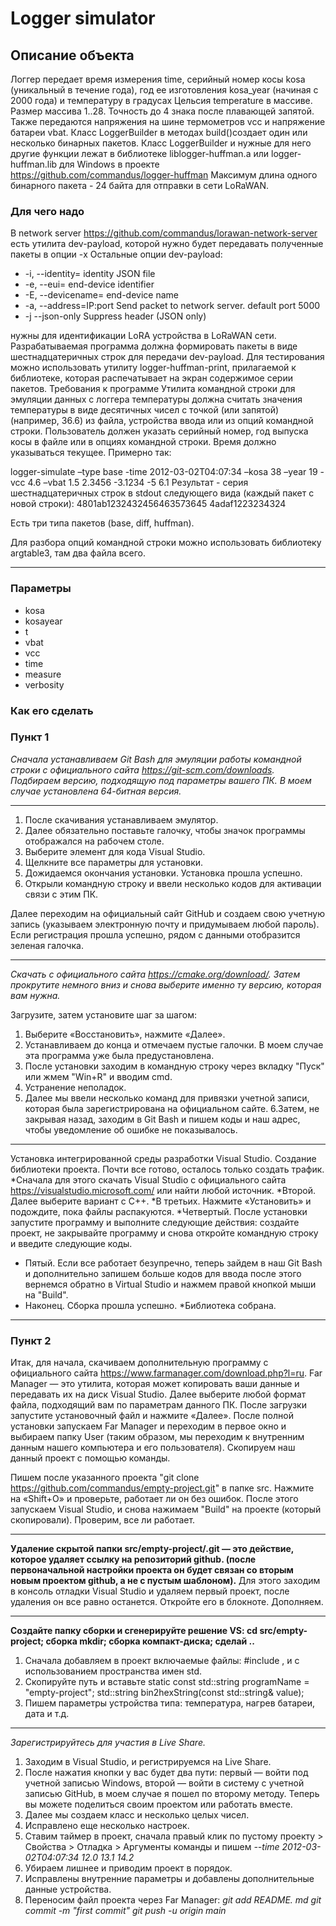 ﻿# Logger simulator
 
## Описание объекта

Логгер передает время измерения time, серийный номер косы kosa (уникальный в течение года),  год ее изготовления kosa_year 
(начиная с 2000 года) и температуру в градусах Цельсия temperature  в массиве. Размер массива 1..28. 
Точность до 4 знака после плавающей запятой.
Также передаются напряжения на шине термометров vcc и напряжение батареи vbat.
Класс LoggerBuilder в методах build()создает один или несколько бинарных пакетов. 
Класс LoggerBuilder и нужные для него другие функции лежат в библиотеке liblogger-huffman.a или logger-huffman.lib для Windows в проекте 
https://github.com/commandus/logger-huffman 
Максимум длина одного бинарного пакета - 24 байта для отправки в сети LoRaWAN.

### Для чего надо
В network server https://github.com/commandus/lorawan-network-server есть утилита dev-payload, которой нужно будет передавать полученные пакеты в опции -x
Остальные опции dev-payload:
 + -i, --identity= identity JSON file
 + -e, --eui= end-device identifier
 + -E, --devicename= end-device name
 + -a, --address=IP:port Send packet to network server. default port 5000
 + -j --json-only Suppress header (JSON only)

нужны для идентификации LoRA устройства в LoRaWAN сети. 
Разрабатываемая программа должна формировать пакеты в виде шестнадцатеричных строк для передачи dev-payload.
Для тестирования можно использовать утилиту logger-huffman-print, прилагаемой к библиотеке, 
которая распечатывает на экран содержимое серии пакетов.
Требования к программе 
Утилита командной строки для эмуляции данных с логгера температуры должна считать значения температуры в виде десятичных чисел с точкой 
(или запятой) (например, 36.6) из файла, устройства ввода или из опций командной строки. Пользователь должен указать серийный номер, 
год выпуска косы в файле или в опциях командной строки. Время должно указываться текущее.
Примерно так:

logger-simulate –type base -time  2012-03-02T04:07:34 –kosa 38 –year 19 -vcc 4.6 –vbat 1.5 2.3456 -3.1234 -5 6.1 
Результат - серия шестнадцатеричных строк в stdout следующего вида (каждый пакет с  новой строки):
4801ab1232432456463573645
4adaf1223234324

Есть три типа пакетов (base, diff, huffman).

Для разбора опций командной строки можно использовать библиотеку argtable3, там два файла всего.

---
### Параметры 
+ kosa 
+ kosayear
+ t 
+ vbat 
+ vcc
+ time 
+ measure
+ verbosity
    
### Как его сделать
### Пункт 1

_Сначала устанавливаем Git Bash для эмуляции работы командной строки с официального сайта https://git-scm.com/downloads.
Подбираем версию, подходящую под параметры вашего ПК. В моем случае установлена ​​64-битная версия._

---

1. После скачивания устанавливаем эмулятор.
2. Далее обязательно поставьте галочку, чтобы значок программы отображался на рабочем столе.
3. Выберите элемент для кода Visual Studio.
4. Щелкните все параметры для установки.
5. Дожидаемся окончания установки. Установка прошла успешно.
6. Открыли командную строку и ввели несколько кодов для активации связи с этим ПК.

Далее переходим на официальный сайт GitHub и создаем свою учетную запись (указываем электронную почту и придумываем любой пароль).
Если регистрация прошла успешно, рядом с данными отобразится зеленая галочка.

---

_Скачать с официального сайта https://cmake.org/download/.
Затем прокрутите немного вниз и снова выберите именно ту версию, которая вам нужна._

Загрузите, затем установите шаг за шагом:
 1. Выберите «Восстановить», нажмите «Далее».
 2. Устанавливаем до конца и отмечаем пустые галочки. В моем случае эта программа уже была предустановлена.
 3. После установки заходим в командную строку через вкладку "Пуск" или жмем "Win+R" и вводим cmd.
 4. Устранение неполадок.
 5. Далее мы ввели несколько команд для привязки учетной записи, которая была зарегистрирована на официальном сайте.
 6.Затем, не закрывая назад,
 заходим в Git Bash и пишем коды и наш адрес, чтобы уведомление об ошибке не показывалось.

---

Установка интегрированной среды разработки Visual Studio. Создание библиотеки проекта.
Почти все готово, осталось только создать трафик.
*Сначала для этого
скачать Visual Studio с официального сайта https://visualstudio.microsoft.com/ или найти любой источник.
*Второй. Далее выберите вариант с C++.
*В третьих. Нажмите «Установить» и подождите, пока файлы распакуются.
*Четвертый. После установки запустите программу и выполните следующие действия:
создайте проект, не закрывайте программу и снова откройте командную строку и введите следующие коды.
* Пятый. Если все работает безупречно,
теперь зайдем в наш Git Bash и дополнительно запишем
больше кодов для ввода после этого вернемся обратно в Virtual Studio и нажмем правой кнопкой мыши на "Build".
* Наконец. Сборка прошла успешно.
*Библиотека собрана.

---

### Пункт 2

Итак, для начала,
скачиваем дополнительную программу с официального сайта https://www.farmanager.com/download.php?l=ru.
Far Manager — это утилита, которая может копировать ваши данные и передавать их на диск Visual Studio.
Далее выберите любой формат файла, подходящий вам по параметрам данного ПК.
После загрузки запустите установочный файл и нажмите «Далее».
После полной установки
запускаем Far Manager и переходим в первое окно и выбираем папку User
(таким образом, мы переходим к внутренним данным нашего компьютера и его пользователя).
Скопируем наш данный проект с помощью команды.

Пишем после указанного проекта "git clone https://github.com/commandus/empty-project.git" в папке src.
Нажмите на «Shift+O» и проверьте, работает ли он без ошибок.
После этого запускаем Visual Studio, и снова нажимаем "Build" на проекте (который скопировали).
Проверим, все ли работает.

---

**Удаление скрытой папки src/empty-project/.git — это действие, которое удаляет ссылку на репозиторий github.
(после первоначальной настройки проекта он будет связан со вторым новым проектом github, а не с пустым шаблоном).**
Для этого заходим в консоль отладки Visual Studio и удаляем первый проект, после удаления он все равно останется.
Откройте его в блокноте. Дополняем.

---

**Создайте папку сборки и сгенерируйте решение VS: cd src/empty-project; сборка mkdir; сборка компакт-диска; сделай ..**
1. Сначала добавляем в проект включаемые файлы: #include <string>, <vector> и с использованием пространства имен std.
2. Скопируйте путь и вставьте static const std::string programName = "empty-project";
std::string bin2hexString(const std::string& value);
3. Пишем параметры устройства типа: температура, нагрев батареи, дата и т.д.

---

*Зарегистрируйтесь для участия в Live Share.*
1. Заходим в Visual Studio, и регистрируемся на Live Share.
2. После нажатия кнопки у вас будет два пути: первый — войти под учетной записью Windows,
второй — войти в систему с учетной записью GitHub,
в моем случае я пошел по второму методу. Теперь вы можете поделиться своим проектом или работать вместе.
3. Далее мы создаем класс и несколько целых чисел.
4. Исправлено еще несколько настроек.
5. Ставим таймер в проект, сначала правый клик по пустому проекту > Свойства > Отладка > Аргументы команды
и пишем *--time 2012-03-02T04:07:34 12.0 13.1 14.2*
6. Убираем лишнее и приводим проект в порядок.
7. Исправлены внутренние параметры и добавлены дополнительные данные устройства.
8. Переносим файл проекта через Far Manager:
 _git add README. md_
 _git commit -m "first commit"_
 _git push -u origin main_